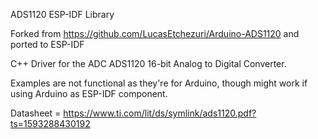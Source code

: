 ADS1120 ESP-IDF Library

Forked from https://github.com/LucasEtchezuri/Arduino-ADS1120 and ported to ESP-IDF

C++ Driver for the ADC ADS1120 16-bit Analog to Digital Converter.

Examples are not functional as they're for Arduino, though might work if using Arduino as ESP-IDF component.

Datasheet = https://www.ti.com/lit/ds/symlink/ads1120.pdf?ts=1593288430192
